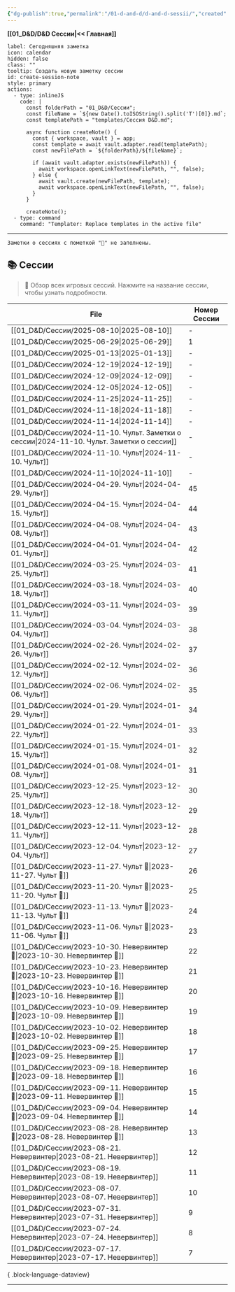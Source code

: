 ```yaml
---
{"dg-publish":true,"permalink":"/01-d-and-d/d-and-d-sessii/","created":"2024-11-09T09:06:49.577+03:00","updated":"2025-06-29T23:14:03.711+03:00"}
---
```


**[[01_D&D/D&D Сессии\|<< Главная]]** 

```meta-bind-button
label: Сегодняшняя заметка
icon: calendar
hidden: false
class: ""
tooltip: Создать новую заметку сессии
id: create-session-note
style: primary
actions:
  - type: inlineJS
    code: |
      const folderPath = "01_D&D/Сессии";
      const fileName = `${new Date().toISOString().split('T')[0]}.md`;
      const templatePath = "templates/Сессия D&D.md";
      
      async function createNote() {
        const { workspace, vault } = app;
        const template = await vault.adapter.read(templatePath);
        const newFilePath = `${folderPath}/${fileName}`;
        
        if (await vault.adapter.exists(newFilePath)) {
          await workspace.openLinkText(newFilePath, "", false);
        } else {
          await vault.create(newFilePath, template);
          await workspace.openLinkText(newFilePath, "", false);
        }
      }

      createNote();
  - type: command
    command: "Templater: Replace templates in the active file"

```

---
	Заметки о сессиях с пометкой "🛑" не заполнены. 
## 📚 Сессии 

> 🧭 Обзор всех игровых сессий. Нажмите на название сессии, чтобы узнать подробности.

| File                                                                                          | Номер Сессии |
| --------------------------------------------------------------------------------------------- | ------------ |
| [[01_D&D/Сессии/2025-08-10\|2025-08-10]]                                                   | \-           |
| [[01_D&D/Сессии/2025-06-29\|2025-06-29]]                                                   | 1            |
| [[01_D&D/Сессии/2025-01-13\|2025-01-13]]                                                   | \-           |
| [[01_D&D/Сессии/2024-12-19\|2024-12-19]]                                                   | \-           |
| [[01_D&D/Сессии/2024-12-09\|2024-12-09]]                                                   | \-           |
| [[01_D&D/Сессии/2024-12-05\|2024-12-05]]                                                   | \-           |
| [[01_D&D/Сессии/2024-11-25\|2024-11-25]]                                                   | \-           |
| [[01_D&D/Сессии/2024-11-18\|2024-11-18]]                                                   | \-           |
| [[01_D&D/Сессии/2024-11-14\|2024-11-14]]                                                   | \-           |
| [[01_D&D/Сессии/2024-11-10. Чульт. Заметки о сессии\|2024-11-10. Чульт. Заметки о сессии]] | \-           |
| [[01_D&D/Сессии/2024-11-10. Чульт\|2024-11-10. Чульт]]                                     | \-           |
| [[01_D&D/Сессии/2024-11-10\|2024-11-10]]                                                   | \-           |
| [[01_D&D/Сессии/2024-04-29. Чульт\|2024-04-29. Чульт]]                                     | 45           |
| [[01_D&D/Сессии/2024-04-15. Чульт\|2024-04-15. Чульт]]                                     | 44           |
| [[01_D&D/Сессии/2024-04-08. Чульт\|2024-04-08. Чульт]]                                     | 43           |
| [[01_D&D/Сессии/2024-04-01. Чульт\|2024-04-01. Чульт]]                                     | 42           |
| [[01_D&D/Сессии/2024-03-25. Чульт\|2024-03-25. Чульт]]                                     | 41           |
| [[01_D&D/Сессии/2024-03-18. Чульт\|2024-03-18. Чульт]]                                     | 40           |
| [[01_D&D/Сессии/2024-03-11. Чульт\|2024-03-11. Чульт]]                                     | 39           |
| [[01_D&D/Сессии/2024-03-04. Чульт\|2024-03-04. Чульт]]                                     | 38           |
| [[01_D&D/Сессии/2024-02-26. Чульт\|2024-02-26. Чульт]]                                     | 37           |
| [[01_D&D/Сессии/2024-02-12. Чульт\|2024-02-12. Чульт]]                                     | 36           |
| [[01_D&D/Сессии/2024-02-06. Чульт\|2024-02-06. Чульт]]                                     | 35           |
| [[01_D&D/Сессии/2024-01-29. Чульт\|2024-01-29. Чульт]]                                     | 34           |
| [[01_D&D/Сессии/2024-01-22. Чульт\|2024-01-22. Чульт]]                                     | 33           |
| [[01_D&D/Сессии/2024-01-15. Чульт\|2024-01-15. Чульт]]                                     | 32           |
| [[01_D&D/Сессии/2024-01-08. Чульт\|2024-01-08. Чульт]]                                     | 31           |
| [[01_D&D/Сессии/2023-12-25. Чульт\|2023-12-25. Чульт]]                                     | 30           |
| [[01_D&D/Сессии/2023-12-18. Чульт\|2023-12-18. Чульт]]                                     | 29           |
| [[01_D&D/Сессии/2023-12-11. Чульт\|2023-12-11. Чульт]]                                     | 28           |
| [[01_D&D/Сессии/2023-12-04. Чульт\|2023-12-04. Чульт]]                                     | 27           |
| [[01_D&D/Сессии/2023-11-27. Чульт 🛑\|2023-11-27. Чульт 🛑]]                               | 26           |
| [[01_D&D/Сессии/2023-11-20. Чульт 🛑\|2023-11-20. Чульт 🛑]]                               | 25           |
| [[01_D&D/Сессии/2023-11-13. Чульт 🛑\|2023-11-13. Чульт 🛑]]                               | 24           |
| [[01_D&D/Сессии/2023-11-06. Чульт 🛑\|2023-11-06. Чульт 🛑]]                               | 23           |
| [[01_D&D/Сессии/2023-10-30. Невервинтер 🛑\|2023-10-30. Невервинтер 🛑]]                   | 22           |
| [[01_D&D/Сессии/2023-10-23. Невервинтер 🛑\|2023-10-23. Невервинтер 🛑]]                   | 21           |
| [[01_D&D/Сессии/2023-10-16. Невервинтер 🛑\|2023-10-16. Невервинтер 🛑]]                   | 20           |
| [[01_D&D/Сессии/2023-10-09. Невервинтер 🛑\|2023-10-09. Невервинтер 🛑]]                   | 19           |
| [[01_D&D/Сессии/2023-10-02. Невервинтер 🛑\|2023-10-02. Невервинтер 🛑]]                   | 18           |
| [[01_D&D/Сессии/2023-09-25. Невервинтер 🛑\|2023-09-25. Невервинтер 🛑]]                   | 17           |
| [[01_D&D/Сессии/2023-09-18. Невервинтер 🛑\|2023-09-18. Невервинтер 🛑]]                   | 16           |
| [[01_D&D/Сессии/2023-09-11. Невервинтер 🛑\|2023-09-11. Невервинтер 🛑]]                   | 15           |
| [[01_D&D/Сессии/2023-09-04. Невервинтер 🛑\|2023-09-04. Невервинтер 🛑]]                   | 14           |
| [[01_D&D/Сессии/2023-08-28. Невервинтер 🛑\|2023-08-28. Невервинтер 🛑]]                   | 13           |
| [[01_D&D/Сессии/2023-08-21. Невервинтер\|2023-08-21. Невервинтер]]                         | 12           |
| [[01_D&D/Сессии/2023-08-19. Невервинтер\|2023-08-19. Невервинтер]]                         | 11           |
| [[01_D&D/Сессии/2023-08-07. Невервинтер\|2023-08-07. Невервинтер]]                         | 10           |
| [[01_D&D/Сессии/2023-07-31. Невервинтер\|2023-07-31. Невервинтер]]                         | 9            |
| [[01_D&D/Сессии/2023-07-24. Невервинтер\|2023-07-24. Невервинтер]]                         | 8            |
| [[01_D&D/Сессии/2023-07-17. Невервинтер\|2023-07-17. Невервинтер]]                         | 7            |

{ .block-language-dataview}

---